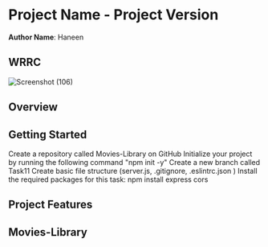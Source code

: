 
# Project Name - Project Version

**Author Name**: Haneen

## WRRC

![Screenshot (106)](https://user-images.githubusercontent.com/98957434/154872942-f689279b-59ba-467c-9cb6-e4624a052ab5.png)



## Overview

## Getting Started

Create a repository called Movies-Library on GitHub
Initialize your project by running the following command "npm init -y"
Create a new branch called Task11
Create basic file structure (server.js, .gitignore, .eslintrc.json )
Install the required packages for this task: npm install express cors

## Project Features
<!-- What are the features included in you app -->

## Movies-Library
